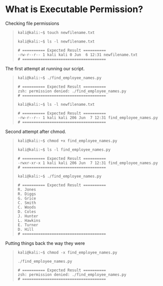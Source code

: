 # What is Executable Permission?

Checking file permissions
>``` shell
>kali@kali:~$ touch newfilename.txt
>
>kali@kali:~$ ls -l newfilename.txt
>
># ========== Expected Result ==========
>-rw-r--r-- 1 kali kali 0 Jun  6 12:31 newfilename.txt
># =====================================
>```

The first attempt at running our script.
>``` shell
>kali@kali:~$ ./find_employee_names.py
>
># ========== Expected Result ==========
>zsh: permission denied: ./find_employee_names.py
># =====================================
>
>kali@kali:~$ ls -l newfilename.txt
>
># ========== Expected Result ==========
>-rw-r--r-- 1 kali kali 206 Jun  7 12:31 find_employee_names.py
># =====================================
>```

Second attempt after chmod.
>``` shell
>kali@kali:~$ chmod +x find_employee_names.py
>
>kali@kali:~$ ls -l find_employee_names.py
>
># ========== Expected Result ==========
>-rwxr-xr-x 1 kali kali 206 Jun  7 12:31 find_employee_names.py
># =====================================
>
>kali@kali:~$ ./find_employee_names.py
>
># ========== Expected Result ==========
>R. Jones
>R. Diggs
>G. Grice
>C. Smith
>C. Woods
>D. Coles
>J. Hunter
>L. Hawkins
>E. Turner
>D. Hill
># =====================================
>```

Putting things back the way they were
>``` shell
>kali@kali:~$ chmod -x find_employee_names.py
>
>./find_employee_names.py
>
># ========== Expected Result ==========
>zsh: permission denied: ./find_employee_names.py
># =====================================
>```

